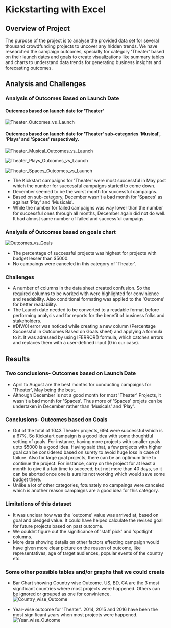 # **Kickstarting with Excel**

## **Overview of Project**
The purpose of the project is to analyse the provided data set for several thousand crowdfunding projects to uncover any hidden trends. We have researched the campaign outcomes, specially for category 'Theater' based on their launch dates and goals to create visualizations like summary tables and charts to understand data trends for generating business insights and forecasting outcomes. 

## **Analysis and Challenges**
### **Analysis of Outcomes Based on Launch Date**
#### Outcomes based on launch date for 'Theater' 

![Theater_Outcomes_vs_Launch](./Theater_Outcomes_vs_Launch.png)

#### Outcomes based on launch date for 'Theater' sub-categories 'Musical', 'Plays' and 'Spaces' respectively.

![Theater_Musical_Outcomes_vs_Launch](./Theater_Musical_Outcomes_vs_Launch.png)

![Theater_Plays_Outcomes_vs_Launch](./Theater_Plays_Outcomes_vs_Launch.png)

![Theater_Spaces_Outcomes_vs_Launch](./Theater_Spaces_Outcomes_vs_Launch.png)

* The Kickstart campaigns for 'Theater' were most successful in May post which the number for successful campaigns started to come down.
* December seemed to be the worst month for successful campaigns.
* Based on sub-category, December wasn't a bad month for 'Spaces' as against 'Play' and 'Musicals'.
* While the number for failed campaigns was way lower than the number for successful ones through all months, December again did not do well. It had almost same number of failed and successful campaigs.

### **Analysis of Outcomes based on goals chart**

![Outcomes_vs_Goals](./Outcomes_vs_Goals.png)

* The percentage of successful projects was highest for projects with budget lesser than $5000.
* No campaings were canceled in this category of 'Theater'.

### **Challenges**
* A number of columns in the data sheet created confusion. So the required columns to be worked with were highlighted for convinience and readability. Also conditional formating was applied to the 'Outcome' for better readability.
* The Launch date needed to be converted to a readable format before performing analysis and for reports for the benefit of business folks and stakeholders.
* #DIV/0! error was noticed while creating a new column (Percentage Successful in Outcomes Based on Goals sheet) and applying a formula to it. It was adressed by using IFERROR() formula, which catches errors and  replaces them with a user-defined input (0 in our case).

## **Results**
### **Two conclusions- Outcomes based on Launch Date**
* April to August are the best months for conducting campaigns for 'Theater', May being the best.
* Although December is not a good month for most 'Theater' Projects, it wasn't a bad month for 'Spaces'. Thus more of 'Spaces' projets can be undertaken in December rather than 'Musicals' and 'Play'.

### **Conclusions- Outcomes based on Goals**
* Out of the total of 1043 Theater projects, 694 were successful which is a 67%. So Kickstart campaign is a good idea with some thoughtful setting of goals. For instance, having more projects with smaller goals upto $5000 is a good idea. Having said that, a few projects with higher goal can be considered based on surety to avoid huge loss in case of failure. Also for large goal projects, there can be an optimum time to continue the project. For instance, carry on the project for at least a month to give it a fair time to succeed; but not more than 40 days, so it can be aborted once one is sure its not working which would save some budget there.  
* Unlike a lot of other categories, fotunately no campaings were canceled which is another reason campaigns are a good idea for this category.

### **Limitations of this dataset**
* It was unclear how was the 'outcome' value was arrived at, based on goal and pledged value. It could have helped calculate the revised goal for future projects based on past outcome.
* We couldnt figure out the significance of 'staff pick' and 'spotlight' columns.
* More data showing details on other factors effecting campaign would have given more clear picture on the reason of outcome, like representatives, age of target audiences, popular events of the country etc.

### **Some other possible tables and/or graphs that we could create**
* Bar Chart showing Country wise Outcome. US, BD, CA are the 3 most significant countries where most projects were happened. Others can be ignored or grouped as one for convinience.
![Country_wise_Outcome](./Country_wise_Outcome.png)

* Year-wise outcome for 'Theater'. 2014, 2015 and 2016 have been the most significant years when most projects were happened. 
![Year_wise_Outcome](./Year_wise_Outcome.png)








